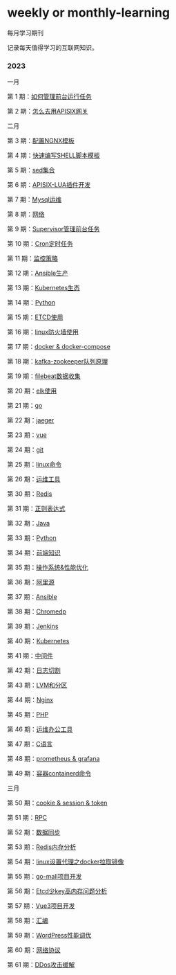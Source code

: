# weekly or monthly-learning
每月学习期刊

记录每天值得学习的互联网知识。

### 2023
一月

第 1 期：[如何管理前台运行任务](docs/learn-1.md)

第 2 期：[怎么去用APISIX网关](docs/learn-2.md)

二月

第 3 期：[配置NGNX模板](docs/learn-3.md)

第 4 期：[快速编写SHELL脚本模板](docs/learn-4.md)

第 5 期：[sed集合](docs/learn-5.md)

第 6 期：[APISIX-LUA插件开发](docs/learn-6.md)

第 7 期：[Mysql运维](docs/learn-7.md)

第 8 期：[网络](docs/learn-8.md)

第 9 期：[Supervisor管理前台任务](docs/learn-9.md)

第 10 期：[Cron定时任务](docs/learn-10.md)

第 11 期：[监控策略](docs/learn-11.md)

第 12 期：[Ansible生产](docs/learn-12.md)

第 13 期：[Kubernetes生态](docs/learn-13.md)

第 14 期：[Python](docs/learn-14.md)

第 15 期：[ETCD使用](docs/learn-15.md)

第 16 期：[linux防火墙使用](docs/learn-16.md)

第 17 期：[docker & docker-compose](docs/learn-17.md)

第 18 期：[kafka-zookeeper队列原理](docs/learn-18.md)

第 19 期：[filebeat数据收集](docs/learn-19.md)

第 20 期：[elk使用](docs/learn-20.md)

第 21 期：[go](docs/learn-21.md)

第 22 期：[jaeger](docs/learn-22.md)

第 23 期：[vue](docs/learn-23.md)

第 24 期：[git](docs/learn-24.md)

第 25 期：[linux命令](docs/learn-25.md)

第 26 期：[运维工具](docs/learn-26.md)

第 30 期：[Redis](docs/learn-30.md)

第 31 期：[正则表达式](docs/learn-31.md)

第 32 期：[Java](docs/learn-32.md)

第 33 期：[Python](docs/learn-33.md)

第 34 期：[前端知识](docs/learn-34.md)

第 35 期：[操作系统&性能优化](docs/learn-35.md)

第 36 期：[阿里源](docs/learn-36.md)

第 37 期：[Ansible](docs/learn-37.md)

第 38 期：[Chromedp](docs/learn-38.md)

第 39 期：[Jenkins](docs/learn-39.md)

第 40 期：[Kubernetes](docs/learn-40.md)

第 41 期：[中间件](docs/learn-41.md)

第 42 期：[日志切割](docs/learn-42.md)

第 43 期：[LVM和分区](docs/learn-43.md)

第 44 期：[Nginx](docs/learn-44.md)

第 45 期：[PHP](docs/learn-45.md)

第 46 期：[运维办公工具](docs/learn-46.md)

第 47 期：[C语言](docs/learn-47.md)

第 48 期：[prometheus & grafana](docs/learn-48.md)

第 49 期：[容器containerd命令](docs/learn-49.md)

三月

第 50 期：[cookie & session & token](docs/learn-50.md)

第 51 期：[RPC](docs/learn-51.md)

第 52 期：[数据同步](docs/learn-52.md)

第 53 期：[Redis内存分析](docs/learn-53.md)

第 54 期：[linux设置代理之docker拉取镜像](docs/learn-54.md)

第 55 期：[go-mall项目开发](docs/learn-55.md)

第 56 期：[Etcd少key高内存问题分析](docs/learn-56.md)

第 57 期：[Vue3项目开发](docs/learn-57.md)

第 58 期：[汇编](docs/learn-58.md)

第 59 期：[WordPress性能调优](docs/learn-59.md)

第 60 期：[网络协议](docs/learn-60.md)

第 61 期：[DDos攻击缓解](docs/learn-61.md)






